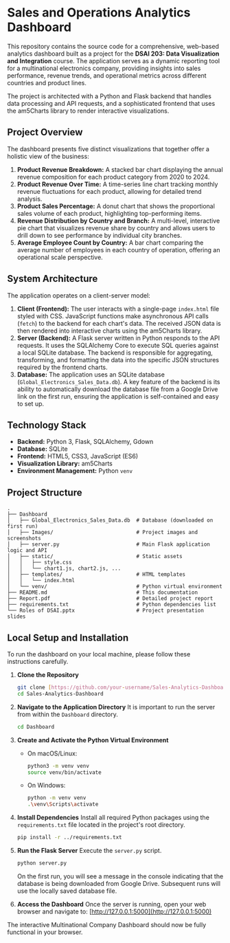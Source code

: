 # Sales and Operations Analytics Dashboard

This repository contains the source code for a comprehensive, web-based analytics dashboard built as a project for the **DSAI 203: Data Visualization and Integration** course. The application serves as a dynamic reporting tool for a multinational electronics company, providing insights into sales performance, revenue trends, and operational metrics across different countries and product lines.

The project is architected with a Python and Flask backend that handles data processing and API requests, and a sophisticated frontend that uses the am5Charts library to render interactive visualizations.

## Project Overview

The dashboard presents five distinct visualizations that together offer a holistic view of the business:

1.  **Product Revenue Breakdown:** A stacked bar chart displaying the annual revenue composition for each product category from 2020 to 2024.
2.  **Product Revenue Over Time:** A time-series line chart tracking monthly revenue fluctuations for each product, allowing for detailed trend analysis.
3.  **Product Sales Percentage:** A donut chart that shows the proportional sales volume of each product, highlighting top-performing items.
4.  **Revenue Distribution by Country and Branch:** A multi-level, interactive pie chart that visualizes revenue share by country and allows users to drill down to see performance by individual city branches.
5.  **Average Employee Count by Country:** A bar chart comparing the average number of employees in each country of operation, offering an operational scale perspective.

## System Architecture

The application operates on a client-server model:

1.  **Client (Frontend):** The user interacts with a single-page `index.html` file styled with CSS. JavaScript functions make asynchronous API calls (`fetch`) to the backend for each chart's data. The received JSON data is then rendered into interactive charts using the am5Charts library.
2.  **Server (Backend):** A Flask server written in Python responds to the API requests. It uses the SQLAlchemy Core to execute SQL queries against a local SQLite database. The backend is responsible for aggregating, transforming, and formatting the data into the specific JSON structures required by the frontend charts.
3.  **Database:** The application uses an SQLite database (`Global_Electronics_Sales_Data.db`). A key feature of the backend is its ability to automatically download the database file from a Google Drive link on the first run, ensuring the application is self-contained and easy to set up.

## Technology Stack

* **Backend:** Python 3, Flask, SQLAlchemy, Gdown
* **Database:** SQLite
* **Frontend:** HTML5, CSS3, JavaScript (ES6)
* **Visualization Library:** am5Charts
* **Environment Management:** Python `venv`

## Project Structure

```
.
├── Dashboard
│   ├── Global_Electronics_Sales_Data.db  # Database (downloaded on first run)
│   ├── Images/                           # Project images and screenshots
│   ├── server.py                         # Main Flask application logic and API
│   ├── static/                           # Static assets
│   │   ├── style.css
│   │   └── chart1.js, chart2.js, ...
│   ├── templates/                        # HTML templates
│   │   └── index.html
│   └── venv/                             # Python virtual environment
├── README.md                             # This documentation
├── Report.pdf                            # Detailed project report
├── requirements.txt                      # Python dependencies list
└── Roles of DSAI.pptx                    # Project presentation slides
```

## Local Setup and Installation

To run the dashboard on your local machine, please follow these instructions carefully.

1.  **Clone the Repository**
    ```bash
    git clone [https://github.com/your-username/Sales-Analytics-Dashboard.git](https://github.com/your-username/Sales-Analytics-Dashboard.git)
    cd Sales-Analytics-Dashboard
    ```

2.  **Navigate to the Application Directory**
    It is important to run the server from within the `Dashboard` directory.
    ```bash
    cd Dashboard
    ```

3.  **Create and Activate the Python Virtual Environment**
    * On macOS/Linux:
        ```bash
        python3 -m venv venv
        source venv/bin/activate
        ```
    * On Windows:
        ```bash
        python -m venv venv
        .\venv\Scripts\activate
        ```

4.  **Install Dependencies**
    Install all required Python packages using the `requirements.txt` file located in the project's root directory.
    ```bash
    pip install -r ../requirements.txt
    ```

5.  **Run the Flask Server**
    Execute the `server.py` script.
    ```bash
    python server.py
    ```
    On the first run, you will see a message in the console indicating that the database is being downloaded from Google Drive. Subsequent runs will use the locally saved database file.

6.  **Access the Dashboard**
    Once the server is running, open your web browser and navigate to:
    [http://127.0.0.1:5000](http://127.0.0.1:5000)

The interactive Multinational Company Dashboard should now be fully functional in your browser.